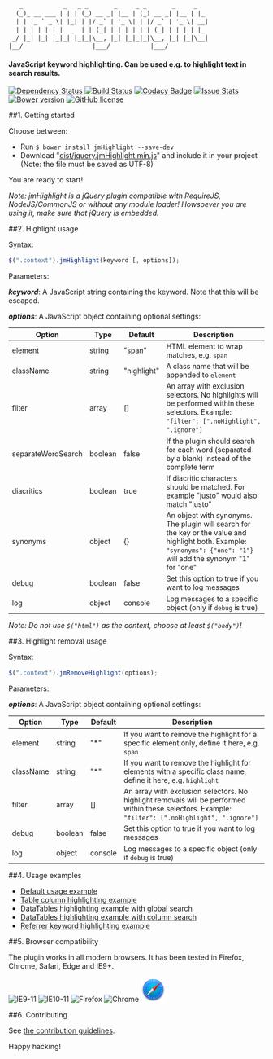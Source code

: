 ```
   _           _   _ _       _     _ _       _     _   
  (_)_ __ ___ | | | (_) __ _| |__ | (_) __ _| |__ | |_ 
  | | '_ ` _ \| |_| | |/ _` | '_ \| | |/ _` | '_ \| __|
  | | | | | | |  _  | | (_| | | | | | | (_| | | | | |_ 
 _/ |_| |_| |_|_| |_|_|\__, |_| |_|_|_|\__, |_| |_|\__|
|__/                   |___/           |___/           
```

#### JavaScript keyword highlighting. Can be used e.g. to highlight text in search results.

[![Dependency Status](https://img.shields.io/versioneye/d/javascript/julmot:jmhighlight.svg)](https://www.versioneye.com/user/projects/55893384306662001e0000e8)
[![Build Status](https://img.shields.io/travis/julmot/jmHighlight.svg)](https://travis-ci.org/julmot/jmHighlight)
[![Codacy Badge](https://img.shields.io/codacy/27a3ed45370f41e89b02073b214c18a7.svg)](https://www.codacy.com/app/julmot/jmHighlight)
[![Issue Stats](http://issuestats.com/github/julmot/jmHighlight/badge/issue?style=flat)](http://issuestats.com/github/julmot/jmHighlight)
[![Bower version](https://img.shields.io/bower/v/jmHighlight.svg)](https://github.com/julmot/jmHighlight)
[![GitHub license](https://img.shields.io/badge/license-MIT-blue.svg)](https://raw.githubusercontent.com/julmot/jmHighlight/master/LICENSE)

##1. Getting started

Choose between:
- Run `$ bower install jmHighlight --save-dev`
- Download "[dist/jquery.jmHighlight.min.js](https://github.com/julmot/jmHighlight/blob/master/dist/jquery.jmHighlight.min.js)" and include it in your project (Note: the file must be saved as UTF-8)

You are ready to start!

*Note: jmHighlight is a jQuery plugin compatible with RequireJS, NodeJS/CommonJS or without any module loader! Howsoever you are using it, make sure that jQuery is embedded.*

##2. Highlight usage

Syntax:
```javascript
$(".context").jmHighlight(keyword [, options]);
```

Parameters:

_**keyword**_: A JavaScript string containing the keyword. Note that this will be escaped.

_**options**_: A JavaScript object containing optional settings:

| Option             | Type    | Default     | Description                                                                                                                                                         |
|--------------------|---------|-------------|---------------------------------------------------------------------------------------------------------------------------------------------------------------------|
| element            | string  | "span"      | HTML element to wrap matches, e.g. `span`                                                                                                                           |
| className          | string  | "highlight" | A class name that will be appended to `element`                                                                                                                     |
| filter             | array   | []          | An array with exclusion selectors. No highlights will be performed within these selectors. Example: `"filter": [".noHighlight", ".ignore"]`                         |
| separateWordSearch | boolean | false       | If the plugin should search for each word (separated by a blank) instead of the complete term                                                                       |
| diacritics         | boolean | true        | If diacritic characters should be matched. For example "justo" would also match "justò"                                                                             |
| synonyms           | object  | {}          | An object with synonyms. The plugin will search for the key or the value and highlight both. Example: `"synonyms": {"one": "1"}` will add the synonym "1" for "one" |
| debug              | boolean | false       | Set this option to true if you want to log messages                                                                                                                 |
| log                | object  | console     | Log messages to a specific object (only if  `debug` is true)                                                                                                        |

_Note: Do not use `$("html")` as the context, choose at least `$("body")`!_

##3. Highlight removal usage

Syntax:
```javascript
$(".context").jmRemoveHighlight(options);
```

Parameters:

_**options**_:
A JavaScript object containing optional settings:

| Option    | Type    | Default | Description                                                                                                                                         |
|-----------|---------|---------|-----------------------------------------------------------------------------------------------------------------------------------------------------|
| element   | string  | "*"     | If you want to remove the highlight for a specific element only, define it here, e.g. `span`                                                        |
| className | string  | "*"     | If you want to remove the highlight for elements with a specific class name, define it here, e.g. `highlight`                                       |
| filter    | array   | []      | An array with exclusion selectors. No highlight removals will be performed within these selectors. Example: `"filter": [".noHighlight", ".ignore"]` |
| debug     | boolean | false   | Set this option to true if you want to log messages                                                                                                 |
| log       | object  | console | Log messages to a specific object (only if  `debug` is true)                                                                                        |

##4. Usage examples
 - [Default usage example](https://jsfiddle.net/julmot/vpav6tL1/)
 - [Table column highlighting example](https://jsfiddle.net/julmot/1at87fnu/)
 - [DataTables highlighting example with global search](https://jsfiddle.net/julmot/buh9h2r8/)
 - [DataTables highlighting example with column search](https://jsfiddle.net/julmot/c2am6zfr/)
 - [Referrer keyword highlighting example](https://jsfiddle.net/julmot/bL6bb5oo/)

##5. Browser compatibility

The plugin works in all modern browsers.
It has been tested in Firefox, Chrome, Safari, Edge and IE9+.

![IE9-11](https://raw.githubusercontent.com/alrra/browser-logos/master/internet-explorer/internet-explorer_48x48.png)
![IE10-11](https://raw.githubusercontent.com/alrra/browser-logos/master/internet-explorer-tile/internet-explorer-tile_48x48.png)
![Firefox](https://raw.githubusercontent.com/alrra/browser-logos/master/firefox/firefox_48x48.png)
![Chrome](https://raw.githubusercontent.com/alrra/browser-logos/master/chrome/chrome_48x48.png)
![Safari](https://raw.githubusercontent.com/alrra/browser-logos/master/safari/safari_48x48.png)


##6. Contributing

See [the contribution guidelines](https://github.com/julmot/jmHighlight/blob/master/CONTRIBUTING.md).

Happy hacking!
